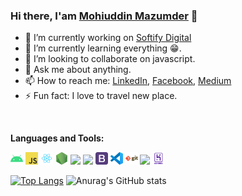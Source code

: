 ### Hi there, I'am [Mohiuddin Mazumder](https://mohiuddin-mazumder.web.app/) 👋 

- 🔭 I’m currently working on [Softify Digital](https://www.softifydigital.com/)
- 🌱 I’m currently learning everything 😁.
- 👯 I’m looking to collaborate on javascript.
- 💬 Ask me about anything.
- 📫 How to reach me: [LinkedIn](https://www.linkedin.com/in/mohiuddin-mazumder-2385961b1/), 
                       [Facebook](https://www.facebook.com/profile.php?id=100008983153416), 
                       [Medium](https://mohiuddinmazumder94.medium.com/)
- ⚡ Fun fact: I love to travel new place.

<br/>

**Languages and Tools:**

<code><img height="20" src="https://raw.githubusercontent.com/github/explore/80688e429a7d4ef2fca1e82350fe8e3517d3494d/topics/android/android.png"></code>
<code><img height="20" src="https://raw.githubusercontent.com/github/explore/80688e429a7d4ef2fca1e82350fe8e3517d3494d/topics/javascript/javascript.png"></code>
<code><img height="20" src="https://raw.githubusercontent.com/github/explore/80688e429a7d4ef2fca1e82350fe8e3517d3494d/topics/react/react.png"></code>
<code><img height="20" src="https://raw.githubusercontent.com/github/explore/80688e429a7d4ef2fca1e82350fe8e3517d3494d/topics/nodejs/nodejs.png"></code>
<code><img height="20" src="https://camo.githubusercontent.com/92ec9eb7eeab7db4f5919e3205918918c42e6772562afb4112a2909c1aaaa875/68747470733a2f2f6173736574732e76657263656c2e636f6d2f696d6167652f75706c6f61642f76313630373535343338352f7265706f7369746f726965732f6e6578742d6a732f6e6578742d6c6f676f2e706e67"></code>
<code><img height="20" src="https://gw.alipayobjects.com/zos/rmsportal/KDpgvguMpGfqaHPjicRK.svg"></code>
<code><img height="20" src="https://raw.githubusercontent.com/github/explore/80688e429a7d4ef2fca1e82350fe8e3517d3494d/topics/bootstrap/bootstrap.png"></code>
<code><img height="20" src="https://raw.githubusercontent.com/github/explore/80688e429a7d4ef2fca1e82350fe8e3517d3494d/topics/visual-studio-code/visual-studio-code.png"></code>
<code><img height="20" src="https://raw.githubusercontent.com/github/explore/80688e429a7d4ef2fca1e82350fe8e3517d3494d/topics/git/git.png"></code>
<code><img height="20" src="https://avatars.githubusercontent.com/u/7892489?s=48&v=4"></code>
<code><img height="20" src="https://raw.githubusercontent.com/github/explore/cb661bc288627f05a5ac4187b00495fd8048c9fa/topics/heroku/heroku.png"></code>

[![Top Langs](https://github-readme-stats.vercel.app/api/top-langs/?username=mohiuddin007&layout=compact)](https://github.com/mohiuddin007/github-readme-stats)
![Anurag's GitHub stats](https://github-readme-stats.vercel.app/api?username=mohiuddin007&show_icons=true&theme=radical)

<!-- ![Anurag's GitHub stats](https://github-readme-stats.vercel.app/api?username=mohiuddin007&count_private=true) -->

<!-- [![Top Langs card](https://github-readme-stats.vercel.app/api/top-langs/?username=mohiuddin007&card_width=550)](https://github.com/mohiuddin007/mohiuddin007)  -->


<br/>
<br/>


